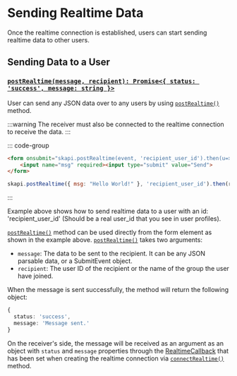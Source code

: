 # Sending Realtime Data

Once the realtime connection is established, users can start sending realtime data to other users.

## Sending Data to a User

### [`postRealtime(message, recipient): Promise<{ status: 'success', message: string }>`](/api-reference/realtime/README.md#postrealtime)

User can send any JSON data over to any users by using [`postRealtime()`](/api-reference/realtime/README.md#postrealtime) method.

:::warning
The receiver must also be connected to the realtime connection to receive the data.
:::

::: code-group

```html [Form]
<form onsubmit="skapi.postRealtime(event, 'recipient_user_id').then(u=>console.log(u))">
    <input name="msg" required><input type="submit" value="Send">
</form>
```

```js [JS]
skapi.postRealtime({ msg: "Hello World!" }, 'recipient_user_id').then(res => console.log(res));
```

:::

Example above shows how to send realtime data to a user with an id: 'recipient_user_id' (Should be a real user_id that you see in user profiles).

[`postRealtime()`](/api-reference/realtime/README.md#postrealtime) method can be used directly from the form element as shown in the example above.
[`postRealtime()`](/api-reference/realtime/README.md#postrealtime) takes two arguments:
- `message`: The data to be sent to the recipient. It can be any JSON parsable data, or a SubmitEvent object.
- `recipient`: The user ID of the recipient or the name of the group the user have joined.

When the message is sent successfully, the method will return the following object:
```ts
{
  status: 'success',
  message: 'Message sent.'
}
```

On the receiver's side, the message will be received as an argument as an object with `status` and `message` properties through the [RealtimeCallback](/api-reference/data-types/README.md#realtimecallback) that has been set when creating the realtime connection via [`connectRealtime()`](/api-reference/realtime/README.md#connectrealtime) method.
 